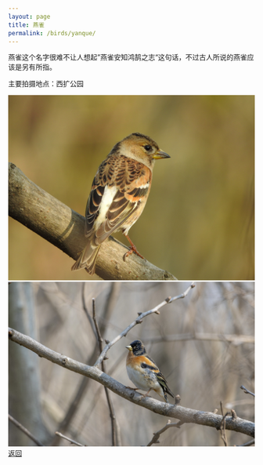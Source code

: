 ```yaml
---
layout: page
title: 燕雀
permalink: /birds/yanque/
---
```

燕雀这个名字很难不让人想起”燕雀安知鸿鹄之志“这句话，不过古人所说的燕雀应该是另有所指。

主要拍摄地点：西扩公园

![](../picture/燕雀/DSCN5720.jpg)
![](../picture/燕雀/DSC_7817-NEF_DxO_DeepPRIME.jpg)
[返回](../../)
